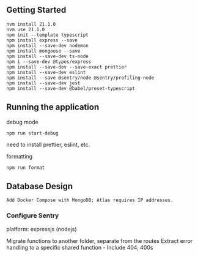 ## Getting Started

```
nvm install 21.1.0
nvm use 21.1.0
npm init --template typescript
npm install express --save
npm install --save-dev nodemon
npm install mongoose --save
npm install --save-dev ts-node
npm i --save-dev @types/express
npm install --save-dev --save-exact prettier
npm install --save-dev eslint
npm install --save @sentry/node @sentry/profiling-node
npm install --save-dev jest
npm install --save-dev @babel/preset-typescript
```

## Running the application

debug mode

```
npm run start-debug
```

need to install prettier, eslint, etc.

formatting

```
npm run format
```

## Database Design

```
Add Docker Compose with MongoDB; Atlas requires IP addresses.
```

### Configure Sentry

platform: expressjs (nodejs)

Migrate functions to another folder, separate from the routes
Extract error handling to a specific shared function - Include 404, 400s
